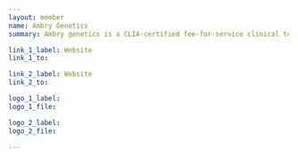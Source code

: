 ```yaml
---
layout: member
name: Ambry Genetics
summary: Ambry genetics is a CLIA-certified fee-for-service clinical testing laboratory.

link_1_label: Website
link_1_to:

link_2_label: Website
link_2_to:

logo_1_label:
logo_1_file:

logo_2_label:
logo_2_file:

---
```

